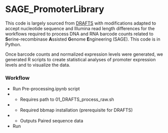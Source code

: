 # SAGE_PromoterLibrary
This code is largely sourced from [DRAFTS](https://github.com/ssyim/DRAFTS) with modifications adapted to accept nucleotide sequence and Illumina read length differences for the workflows required to process DNA and RNA barcode counts related to **S**erine-recombinase **A**ssisted **G**enome **E**ngineering (SAGE). This code is in Python.

Once barcode counts and normalized expression levels were generated, we generated R scripts to create statistical analyses of promoter expression levels and to visualize the data.


### Workflow

* Run Pre-processing.ipynb script
* * Requires path to 01_DRAFTS_process_raw.sh
* * Required bbmap installation (prerequisite for DRAFTS)
* * Outputs Paired sequence data
* Run 
